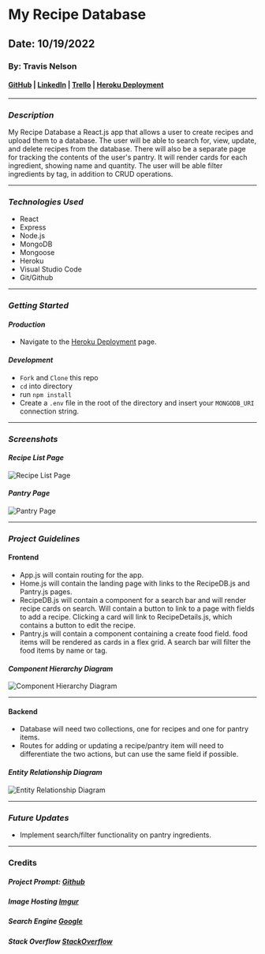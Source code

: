 # My Recipe Database

## Date: 10/19/2022

### By: Travis Nelson

#### [GitHub](https://github.com/tnel91/Travis_Recipe_App) | [LinkedIn](https://www.linkedin.com/in/travis-nelson91/) | [Trello](https://trello.com/b/m0n2neWP/travis-recipe-app) | [Heroku Deployment](https://recipe-db-app.herokuapp.com)

---

### **_Description_**

My Recipe Database a React.js app that allows a user to create recipes and upload them to a database. The user will be able to search for, view, update, and delete recipes from the database. There will also be a separate page for tracking the contents of the user's pantry. It will render cards for each ingredient, showing name and quantity. The user will be able filter ingredients by tag, in addition to CRUD operations.

---

### **_Technologies Used_**

- React
- Express
- Node.js
- MongoDB
- Mongoose
- Heroku
- Visual Studio Code
- Git/Github

---

### **_Getting Started_**

#### _Production_

- Navigate to the [Heroku Deployment](https://recipe-db-app.herokuapp.com/) page.

#### _Development_

- `Fork` and `Clone` this repo
- `cd` into directory
- run `npm install`
- Create a `.env` file in the root of the directory and insert your `MONGODB_URI` connection string.

---

### **_Screenshots_**

#### _Recipe List Page_

![Recipe List Page](https://i.imgur.com/yxcHVKb.png)

#### _Pantry Page_

![Pantry Page](https://i.imgur.com/DuayMYH.png)

---

### **_Project Guidelines_**

#### **Frontend**

- App.js will contain routing for the app.
- Home.js will contain the landing page with links to the RecipeDB.js and Pantry.js pages.
- RecipeDB.js will contain a component for a search bar and will render recipe cards on search. Will contain a button to link to a page with fields to add a recipe. Clicking a card will link to RecipeDetails.js, which contains a button to edit the recipe.
- Pantry.js will contain a component containing a create food field. food items will be rendered as cards in a flex grid. A search bar will filter the food items by name or tag.

#### _Component Hierarchy Diagram_

![Component Hierarchy Diagram](https://i.imgur.com/k9dkZNn.png)

---

#### **Backend**

- Database will need two collections, one for recipes and one for pantry items.
- Routes for adding or updating a recipe/pantry item will need to differentiate the two actions, but can use the same field if possible.

#### _Entity Relationship Diagram_

![Entity Relationship Diagram](https://i.imgur.com/o8JnjLF.png)

---

### **_Future Updates_**

- Implement search/filter functionality on pantry ingredients.

---

### Credits

##### Project Prompt: [Github](https://github.com/SEI-R-9-19/u2_project_prompt)

##### Image Hosting [Imgur](https://imgur.com/)

##### Search Engine [Google](http://google.com)

##### Stack Overflow [StackOverflow](https://stackoverflow.com/)
